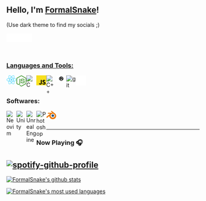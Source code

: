## Hello, I'm <a href="https://www.formalsnake.dev" target="_blank">FormalSnake</a>!
(Use dark theme to find my socials ;)

<a href="https://www.formalsnake.dev" target="_blank"><img align="left" alt="formalsnake.dev" width="22px" src="https://github.com/FormalSnake/FormalSnake/blob/main/images/www.svg" /></a>
<a href="https://www.linkedin.com/in/kyan-de-sutter-b87a2b200/" target="_blank"><img align="left" alt="Kyan De Sutter | LinkedIn" width="22px" src="https://github.com/FormalSnake/FormalSnake/blob/main/images/linkedin.svg" />
<a href="https://www.twitter.com/FormalSnake" target="_blank"><img align="left" alt="FormalSnake | Twitter" width="22px" src="https://github.com/FormalSnake/FormalSnake/blob/main/images/twitter.svg" />

<br />
<br />
<br />

### Languages and Tools:


<a href="https://reactjs.org/" target="_blank"><img align="left" alt="REACT" width="26px" src="https://github.com/FormalSnake/FormalSnake/blob/main/images/react.png" /></a>
<a href="https://nodejs.org/en/" target="_blank"> <img align="left" alt="NODEJS" width="26px" src="https://github.com/FormalSnake/FormalSnake/blob/main/images/nodejs.png"/> </a>
<a href="https://learn.microsoft.com/en-us/dotnet/csharp/" target="_blank"> <img align="left" alt="C" width="26px" src="https://cdn.worldvectorlogo.com/logos/c--4.svg"/> </a>
<a href="https://www.javascript.com/" target="_blank"> <img align="left" alt="C" width="26px" src="https://github.com/FormalSnake/FormalSnake/blob/main/images/js.png"/> </a>
<a href="https://www.typescriptlang.org/" target="_blank"> <img align="left" alt="C++" width="26px" src="https://upload.wikimedia.org/wikipedia/commons/thumb/4/4c/Typescript_logo_2020.svg/1200px-Typescript_logo_2020.svg.png"/> </a>
  <a href="https://www.rust-lang.org/" target="_blank"> <img align="left" alt="C" width="26px" src="https://github.com/FormalSnake/FormalSnake/blob/main/images/rust.svg"/> </a>
<a href="https://git-scm.com/" target="_blank"> <img align="left" alt="git" width="26px" src="https://www.vectorlogo.zone/logos/git-scm/git-scm-icon.svg"/> </a>
<img align="left" alt="GitHub" width="26px" src="https://github.com/Aakarsh-B/trying-repos/blob/master/github.svg" />
<br />
<br />
### Softwares:

<img align="left" alt="Neovim" width="26px" src="https://upload.wikimedia.org/wikipedia/commons/thumb/3/3a/Neovim-mark.svg/1680px-Neovim-mark.svg.png" />
<a href="https://unity.com/" target="_blank"> <img align="left" alt="Unity" width="26px" src="https://cdn-icons-png.flaticon.com/512/5969/5969294.png"/> </a> 
<a href="https://www.unrealengine.com/en-US/" target="_blank"> <img align="left" alt="Unreal Engine" width="26px" src="https://upload.wikimedia.org/wikipedia/commons/thumb/d/da/Unreal_Engine_Logo.svg/986px-Unreal_Engine_Logo.svg.png"/> </a> 
<a href="https://godotengine.org/" target="_blank"> <img align="left" alt="Photoshop" width="26px" src="https://upload.wikimedia.org/wikipedia/commons/thumb/6/6a/Godot_icon.svg/1200px-Godot_icon.svg.png"/> </a>
<a href="https://www.blender.org" target="_blank"> <img align="left" alt="Photoshop" width="26px" src="https://github.com/Aakarsh-B/trying-repos/blob/master/blender.png?raw=true"/> </a>


<br />
<br />

---



### Now Playing 🎧

[![spotify-github-profile](https://spotify-github-profile.vercel.app/api/view?uid=315qmm6yvpgxqy4mlfcvalkidul4&cover_image=true&theme=natemoo-re&show_offline=false&background_color=121212&interchange=false&bar_color=53b14f&bar_color_cover=false)](https://spotify-github-profile.vercel.app/api/view?uid=315qmm6yvpgxqy4mlfcvalkidul4&redirect=true)
<br/>
---

[![FormalSnake's github stats](https://github-readme-stats.vercel.app/api?username=FormalSnake&include_all_commits=true&count_private=true&show_icons=true&line_height=20&title_color=FFFFFF&icon_color=FFFFFF&text_color=FFFFFF&bg_color=0D1117)](https://github.com/anuraghazra/github-readme-stats)
  
[![FormalSnake's most used languages](https://github-readme-stats.vercel.app/api/top-langs?username=FormalSnake&layout=compact&include_all_commits=true&count_private=true&show_icons=true&line_height=20&title_color=FFFFFF&icon_color=FFFFFF&text_color=FFFFFF&bg_color=0D1117)](https://github.com/anuraghazra/github-readme-stats)
